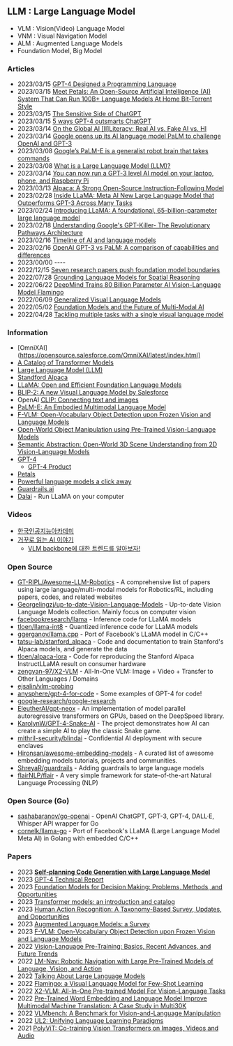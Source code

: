 ## LLM : Large Language Model 

- VLM : Vision(Video) Language Model
- VNM : Visual Navigation Model
- ALM : Augmented Language Models
- Foundation Model, Big Model


### Articles
- 2023/03/15 [GPT-4 Designed a Programming Language](https://lukebechtel.com/blog/gpt4-generating-code)
- 2023/03/15 [Meet Petals: An Open-Source Artificial Intelligence (AI) System That Can Run 100B+ Language Models At Home Bit-Torrent Style](https://www.marktechpost.com/2023/03/15/meet-petals-an-open-source-artificial-intelligence-ai-system-that-can-run-100b-language-models-at-home-bit-torrent-style/)
- 2023/03/15 [The Sensitive Side of ChatGPT](https://www.hackster.io/news/the-sensitive-side-of-chatgpt-d2f5fd4fd4d2)
- 2023/03/15 [5 ways GPT-4 outsmarts ChatGPT](https://techcrunch.com/2023/03/14/5-ways-gpt-4-outsmarts-chatgpt/)
- 2023/03/14 [On the Global AI [Il]Literacy: Real AI vs. Fake AI vs. HI](https://www.linkedin.com/pulse/real-ai-vs-fake-which-machine-intelligence-humanity-needs-abdoullaev/)
- 2023/03/14 [Google opens up its AI language model PaLM to challenge OpenAI and GPT-3](https://www.theverge.com/2023/3/14/23639313/google-ai-language-model-palm-api-challenge-openai)
- 2023/03/08 [Google’s PaLM-E is a generalist robot brain that takes commands](https://arstechnica.com/information-technology/2023/03/embodied-ai-googles-palm-e-allows-robot-control-with-natural-commands/)
- 2023/03/08 [What is a Large Language Model (LLM)?](https://www.mlq.ai/what-is-a-large-language-model-llm/)
- 2023/03/14 [You can now run a GPT-3 level AI model on your laptop, phone, and Raspberry Pi](https://arstechnica.com/information-technology/2023/03/you-can-now-run-a-gpt-3-level-ai-model-on-your-laptop-phone-and-raspberry-pi/)
- 2023/03/13 [Alpaca: A Strong Open-Source Instruction-Following Model](https://crfm.stanford.edu/2023/03/13/alpaca.html)
- 2023/02/28 [Inside LLaMA: Meta AI New Large Language Model that Outperforms GPT-3 Across Many Tasks](https://pub.towardsai.net/inside-llama-meta-ai-new-large-language-model-that-outperforms-gpt-3-across-many-tasks-d1e42f23c804)
- 2023/02/24 [Introducing LLaMA: A foundational, 65-billion-parameter large language model](https://ai.facebook.com/blog/large-language-model-llama-meta-ai/)
- 2023/02/18 [Understanding Google's GPT-Killer- The Revolutionary Pathways Architecture](https://artificialintelligencemadesimple.substack.com/p/understanding-googles-revolutionary)
- 2023/02/16 [Timeline of AI and language models](https://lifearchitect.ai/timeline/)
- 2023/02/16 [OpenAI GPT-3 vs PaLM: A comparison of capabilities and differences](https://blog.accubits.com/openai-gpt-3-vs-palm-a-comparison-of-capabilities-and-differences/)
- 2023/00/00 ----
- 2022/12/15 [Seven research papers push foundation model boundaries](https://snorkel.ai/seven-research-papers-push-foundation-model-boundaries/)
- 2022/07/28 [Grounding Language Models for Spatial Reasoning](https://julenetxaniz.eus/en/project/spatial-reasoning/)
- 2022/06/22 [DeepMind Trains 80 Billion Parameter AI Vision-Language Model Flamingo](https://www.infoq.com/news/2022/06/deepmind-flamingo-vlm/)
- 2022/06/09 [Generalized Visual Language Models](https://lilianweng.github.io/posts/2022-06-09-vlm/)
- 2022/05/02 [Foundation Models and the Future of Multi-Modal AI](https://lastweekin.ai/p/multi-modal-ai)
- 2022/04/28 [Tackling multiple tasks with a single visual language model](https://www.deepmind.com/blog/tackling-multiple-tasks-with-a-single-visual-language-model)



### Information
- [OmniXAI](https://opensource.salesforce.com/OmniXAI/latest/index.html]
- [A Catalog of Transformer Models](https://orkg.org/comparison/R385010/)
- [Large Language Model (LLM)](https://primo.ai/index.php?title=Large_Language_Model_(LLM))
- [Standford Alpaca](https://crfm.stanford.edu/alpaca/)
- [LLaMA: Open and Efficient Foundation Language Models](https://research.facebook.com/publications/llama-open-and-efficient-foundation-language-models/)
- [BLIP-2: A new Visual Language Model by Salesforce](https://wandb.ai/gladiator/BLIP-2/reports/BLIP-2-A-new-Visual-Language-Model-by-Salesforce--VmlldzozNjM0NjYz)
- OpenAI [CLIP: Connecting text and images](https://openai.com/research/clip)
- [PaLM-E: An Embodied Multimodal Language Model](https://palm-e.github.io/)
- [F-VLM: Open-Vocabulary Object Detection upon Frozen Vision and Language Models](https://sites.google.com/view/f-vlm/home)
- [Open-World Object Manipulation using Pre-Trained Vision-Language Models](https://robot-moo.github.io/)
- [Semantic Abstraction: Open-World 3D Scene Understanding from 2D Vision-Language Models](https://semantic-abstraction.cs.columbia.edu/)
- [GPT-4](https://openai.com/research/gpt-4)
	- [GPT-4 Product](https://openai.com/product/gpt-4)
- [Petals](https://petals.ml/)
- [Powerful language models a click away](https://www.forefront.ai/)
- [Guardrails.ai](https://shreyar.github.io/guardrails/)
- [Dalai](https://cocktailpeanut.github.io/dalai/#/) - Run LLaMA on your computer


### Videos 
- [한국인공지능아카데미](https://www.youtube.com/@aiacademy131)
- [거꾸로 읽는 AI 이야기](https://www.youtube.com/@gokkulearn)
	- [VLM backbone에 대한 트렌드를 알아보자!](https://www.youtube.com/watch?v=NgxSbyoiQYM)


### Open Source
- [GT-RIPL/Awesome-LLM-Robotics](https://github.com/GT-RIPL/Awesome-LLM-Robotics) - A comprehensive list of papers using large language/multi-modal models for Robotics/RL, including papers, codes, and related websites
- [Georgelingzj/up-to-date-Vision-Language-Models](https://github.com/Georgelingzj/up-to-date-Vision-Language-Models) - Up-to-date Vision Language Models collection. Mainly focus on computer vision
- [facebookresearch/llama](https://github.com/facebookresearch/llama) - Inference code for LLaMA models
- [tloen/llama-int8](https://github.com/tloen/llama-int8) - Quantized inference code for LLaMA models
- [ggerganov/llama.cpp](https://github.com/ggerganov/llama.cpp) - Port of Facebook's LLaMA model in C/C++
- [tatsu-lab/stanford_alpaca](https://github.com/tatsu-lab/stanford_alpaca) - Code and documentation to train Stanford's Alpaca models, and generate the data
- [tloen/alpaca-lora](https://github.com/tloen/alpaca-lora) - Code for reproducing the Stanford Alpaca InstructLLaMA result on consumer hardware
- [zengyan-97/X2-VLM](https://github.com/zengyan-97/X2-VLM) - All-In-One VLM: Image + Video + Transfer to Other Languages / Domains
- [ejsalin/vlm-probing](https://github.com/ejsalin/vlm-probing)
- [anysphere/gpt-4-for-code](https://github.com/anysphere/gpt-4-for-code) - Some examples of GPT-4 for code!
- [google-research/google-research](https://github.com/google-research/google-research) 
- [EleutherAI/gpt-neox](https://github.com/EleutherAI/gpt-neox) - An implementation of model parallel autoregressive transformers on GPUs, based on the DeepSpeed library.
- [KarolynW/GPT-4-Snake-AI](https://github.com/KarolynW/GPT-4-Snake-AI) - The project demonstrates how AI can create a simple AI to play the classic Snake game.
- [mithril-security/blindai](https://github.com/mithril-security/blindai) - Confidential AI deployment with secure enclaves
- [Hironsan/awesome-embedding-models](https://github.com/Hironsan/awesome-embedding-models) - A curated list of awesome embedding models tutorials, projects and communities.
- [ShreyaR/guardrails](https://github.com/ShreyaR/guardrails) - Adding guardrails to large language models
- [flairNLP/flair](https://github.com/flairNLP/flair) - A very simple framework for state-of-the-art Natural Language Processing (NLP)


### Open Source (Go)
- [sashabaranov/go-openai](https://github.com/sashabaranov/go-openai) - OpenAI ChatGPT, GPT-3, GPT-4, DALL·E, Whisper API wrapper for Go
- [cornelk/llama-go](https://github.com/cornelk/llama-go) - Port of Facebook's LLaMA (Large Language Model Meta AI) in Golang with embedded C/C++


### Papers
- 2023 [**Self-planning Code Generation with Large Language Model**](https://arxiv.org/abs/2303.06689)
- 2023 [GPT-4 Technical Report](https://cdn.openai.com/papers/gpt-4.pdf)
- 2023 [Foundation Models for Decision Making: Problems, Methods, and Opportunities](https://arxiv.org/abs/2303.04129)
- 2023 [Transformer models: an introduction and catalog](https://arxiv.org/abs/2302.07730)
- 2023 [Human Action Recognition: A Taxonomy-Based Survey, Updates, and Opportunities](https://www.mdpi.com/1424-8220/23/4/2182)
- 2023 [Augmented Language Models: a Survey](https://arxiv.org/abs/2302.07842)
- 2023 [F-VLM: Open-Vocabulary Object Detection upon Frozen Vision and Language Models](https://arxiv.org/abs/2209.15639)
- 2022 [Vision-Language Pre-Training: Basics, Recent Advances, and Future Trends](https://www.nowpublishers.com/article/Details/CGV-105)
- 2022 [LM-Nav: Robotic Navigation with Large Pre-Trained Models of Language, Vision, and Action](https://arxiv.org/abs/2207.04429)
- 2022 [Talking About Large Language Models](https://arxiv.org/abs/2212.03551)
- 2022 [Flamingo: a Visual Language Model for Few-Shot Learning](https://arxiv.org/abs/2204.14198)
- 2022 [X2-VLM: All-In-One Pre-trained Model For Vision-Language Tasks](https://arxiv.org/abs/2211.12402)
- 2022 [Pre-Trained Word Embedding and Language Model Improve Multimodal Machine Translation: A Case Study in Multi30K](https://ieeexplore.ieee.org/document/9803016)
- 2022 [VLMbench: A Benchmark for Vision-and-Language Manipulation](https://embodied-ai.org/papers/2022/6.pdf)
- 2022 [UL2: Unifying Language Learning Paradigms](https://arxiv.org/abs/2205.05131)
- 2021 [PolyViT: Co-training Vision Transformers on Images, Videos and Audio](https://arxiv.org/abs/2111.12993)
